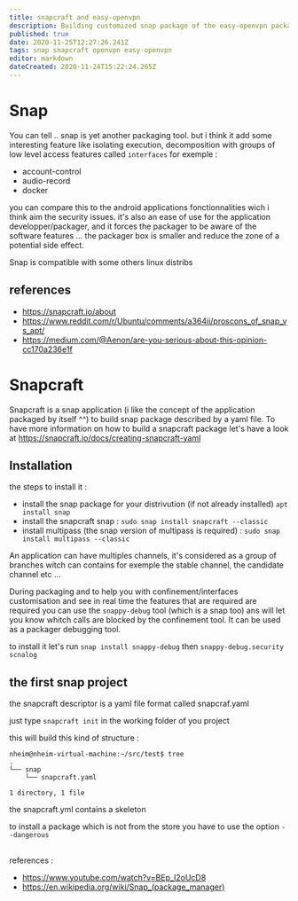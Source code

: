 ```yaml
---
title: snapcraft and easy-openvpn
description: Building customized snap package of the easy-openvpn package
published: true
date: 2020-11-25T12:27:26.241Z
tags: snap snapcraft openvpn easy-openvpn
editor: markdown
dateCreated: 2020-11-24T15:22:24.265Z
---
```


# Snap
You can tell .. snap is yet another packaging tool. but i think it add some interesting feature like isolating execution, decomposition with groups of low level access features called ``interfaces`` for exemple :
- account-control
- audio-record
- docker

you can compare this to the android applications fonctionnalities wich i think aim the security issues. it's also an ease of use for the application developper/packager, and it forces the packager to be aware of the software features ... the packager box is smaller and reduce the zone of a potential side effect.

Snap is compatible with some others linux distribs


## references 
- https://snapcraft.io/about
- https://www.reddit.com/r/Ubuntu/comments/a364ii/proscons_of_snap_vs_apt/
- https://medium.com/@Aenon/are-you-serious-about-this-opinion-cc170a236e1f

# Snapcraft
Snapcraft is a snap application (i like the concept of the application packaged by itself ^^) to build snap package described by a yaml file.
To have more information on how to build a snapcraft package let's have a look at https://snapcraft.io/docs/creating-snapcraft-yaml

## Installation
the steps to install it :
- install the snap package for your distrivution (if not already installed) ``apt install snap``
- install the snapcraft snap : ``sudo snap install snapcraft --classic``
- install multipass (the snap version of multipass is required) : ``sudo snap install multipass --classic``

An application can have multiples channels, it's considered as a group of branches witch can contains for exemple the stable channel, the candidate channel etc ...

During packaging and to help you with confinement/interfaces customisation and see in real time the features that are required are required you can use the ``snappy-debug`` tool (which is a snap too) ans will let you know whitch calls are blocked by the confinement tool. It can be used as a packager debugging tool.

to install it let's run ``snap install snappy-debug`` then ``snappy-debug.security scnalog``

## the first snap project
the snapcraft descriptor is a yaml file format called snapcraf.yaml

just type ``snapcraft init`` in the working folder of you project

this will build this kind of structure :
````
nheim@nheim-virtual-machine:~/src/test$ tree
.
└── snap
    └── snapcraft.yaml

1 directory, 1 file
````

the snapcraft.yml contains a skeleton

to install a package which is not from the store you have to use the option ``--dangerous``


##
references :

- https://www.youtube.com/watch?v=BEp_l2oUcD8
- https://en.wikipedia.org/wiki/Snap_(package_manager)